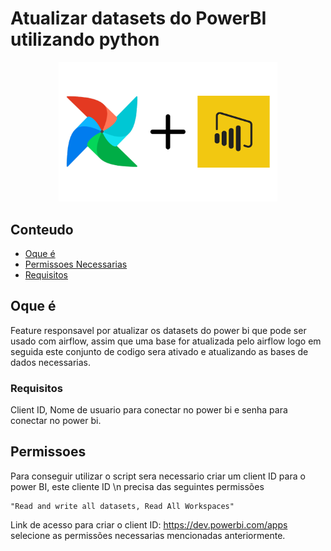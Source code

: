# Atualizar datasets do PowerBI utilizando python

<p align="center">
  <img src="/src/airflow+power_bi.png" width="350" title="airflow com power bi" alt="airflow">
</p>

## Conteudo

- [Oque é](#getting_started)
- [Permissoes Necessarias](#Permissoes_Necessarias)
- [Requisitos](#requisitos)

## Oque é <a name = "getting_started"></a>

Feature responsavel por atualizar os datasets do power bi que pode ser usado com airflow, assim que uma base for atualizada pelo airflow logo em seguida este conjunto de codigo sera ativado e atualizando as bases de dados necessarias.

### Requisitos <a name = "requisitos"></a>

Client ID, Nome de usuario para conectar no power bi e senha para conectar no power bi.

## Permissoes <a name = "Permissoes_Necessarias"></a>

Para conseguir utilizar o script sera necessario criar um client ID para o power BI, este cliente ID \n
precisa das seguintes permissões 
```
"Read and write all datasets, Read All Workspaces"
```
Link de acesso para criar o client ID: https://dev.powerbi.com/apps selecione as permissões necessarias mencionadas anteriormente.